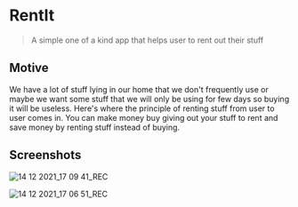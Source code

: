 # RentIt

> A simple one of a kind app that helps user to rent out their stuff

## Motive

We have a lot of stuff lying in our home that we don't frequently use or maybe we want some stuff that we will only be using for few days so buying it will be useless. Here's where the principle of renting stuff from user to user comes in. You can make money buy giving out your stuff to rent and save money by renting stuff instead of buying.

## Screenshots
![14 12 2021_17 09 41_REC](https://user-images.githubusercontent.com/47386839/145992379-944664d4-7f8c-4188-8c3a-34533175c09f.png)

![14 12 2021_17 06 51_REC](https://user-images.githubusercontent.com/47386839/145992396-4e8d6b3b-7d5c-4b64-a092-0e5669b0be08.png)
